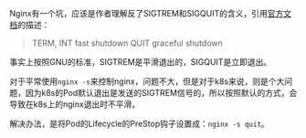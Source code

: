 Nginx有一个坑，应该是作者理解反了SIGTREM和SIGQUIT的含义，引用[官方文档](http://nginx.org/en/docs/control.html
)的描述：
> TERM, INT	fast shutdown
> QUIT	graceful shutdown

事实上按照GNU的标准，SIGTREM是平滑退出的，SIGQUIT是立即退出。

对于平常使用`nginx -s`来控制nginx，问题不大，但是对于k8s来说，则是个大问题，因为k8s的Pod默认退出是发送的SIGTREM信号的，所以按照默认的方式，会导致在k8s上的nginx退出时不平滑。

解决办法，是将Pod的Lifecycle的PreStop钩子设置成：`nginx -s quit`。
